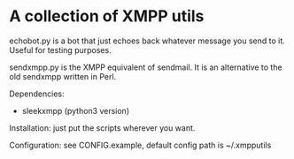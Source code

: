 # A collection of XMPP utils

echobot.py is a bot that just echoes back whatever message you send to it. Useful for testing purposes.

sendxmpp.py is the XMPP equivalent of sendmail. It is an alternative to the old sendxmpp written in Perl.

Dependencies:
- sleekxmpp (python3 version)

Installation: just put the scripts wherever you want.

Configuration: see CONFIG.example, default config path is ~/.xmpputils
